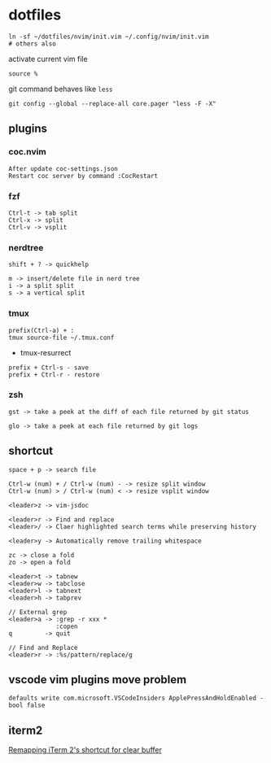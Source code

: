 # dotfiles

```
ln -sf ~/dotfiles/nvim/init.vim ~/.config/nvim/init.vim
# others also
```
activate current vim file
```
source %
```
git command behaves like `less`
```
git config --global --replace-all core.pager "less -F -X"
```

## plugins
### coc.nvim
```
After update coc-settings.json
Restart coc server by command :CocRestart
```

### fzf
```
Ctrl-t -> tab split
Ctrl-x -> split
Ctrl-v -> vsplit
```
### nerdtree 
```
shift + ? -> quickhelp

m -> insert/delete file in nerd tree
i -> a split split 
s -> a vertical split
```

### tmux
```
prefix(Ctrl-a) + :
tmux source-file ~/.tmux.conf
```
- tmux-resurrect
```
prefix + Ctrl-s - save
prefix + Ctrl-r - restore
```
### zsh
```
gst -> take a peek at the diff of each file returned by git status

glo -> take a peek at each file returned by git logs
```

## shortcut
```
space + p -> search file

Ctrl-w (num) + / Ctrl-w (num) - -> resize split window
Ctrl-w (num) > / Ctrl-w (num) < -> resize vsplit window

<leader>z -> vim-jsdoc 

<leader>r -> Find and replace
<leader>/ -> Claer highlighted search terms while preserving history

<leader>y -> Automatically remove trailing whitespace

zc -> close a fold
zo -> open a fold

<leader>t -> tabnew
<leader>w -> tabclose
<leader>l -> tabnext
<leader>h -> tabprev

// External grep
<leader>a -> :grep -r xxx *
             :copen
q         -> quit

// Find and Replace
<leader>r -> :%s/pattern/replace/g
```

## vscode vim plugins move problem
```
defaults write com.microsoft.VSCodeInsiders ApplePressAndHoldEnabled -bool false
```

## iterm2
[Remapping iTerm 2's shortcut for clear buffer](https://superuser.com/questions/1154896/remapping-iterm-2s-shortcut-for-clear-buffer)
